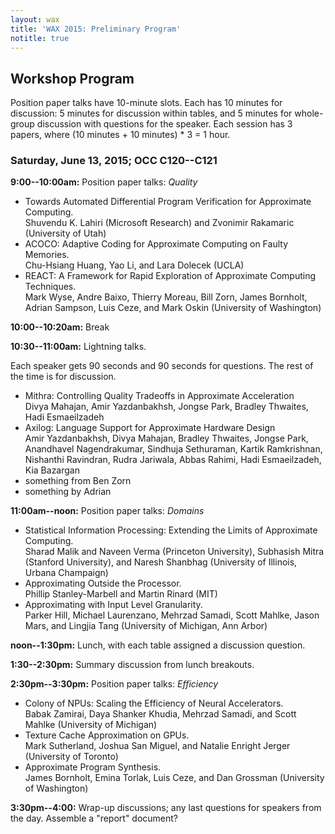 ```yaml
---
layout: wax
title: 'WAX 2015: Preliminary Program'
notitle: true
---
```

## Workshop Program

Position paper talks have 10-minute slots. Each has 10 minutes for discussion: 5 minutes for discussion within tables, and 5 minutes for whole-group discussion with questions for the speaker. Each session has 3 papers, where (10 minutes + 10 minutes) * 3 = 1 hour.

### Saturday, June 13, 2015; OCC C120--C121

**9:00--10:00am:** Position paper talks: *Quality*

  * Towards Automated Differential Program Verification for Approximate
    Computing.  
    Shuvendu K. Lahiri (Microsoft Research) and Zvonimir Rakamaric (University
    of Utah)
  * ACOCO: Adaptive Coding for Approximate Computing on Faulty Memories.  
    Chu-Hsiang Huang, Yao Li, and Lara Dolecek (UCLA)
  * REACT: A Framework for Rapid Exploration of Approximate Computing
    Techniques.  
    Mark Wyse, Andre Baixo, Thierry Moreau, Bill Zorn, James Bornholt, Adrian
    Sampson, Luis Ceze, and Mark Oskin (University of Washington)

**10:00--10:20am:** Break

**10:30--11:00am:** Lightning talks.

Each speaker gets 90 seconds and 90
seconds for questions. The rest of the time is for discussion.

  * Mithra: Controlling Quality Tradeoffs in Approximate Acceleration  
    Divya Mahajan, Amir Yazdanbakhsh, Jongse Park, Bradley Thwaites, Hadi
    Esmaeilzadeh
  * Axilog: Language Support for Approximate Hardware Design  
    Amir Yazdanbakhsh, Divya Mahajan, Bradley Thwaites, Jongse Park, Anandhavel
    Nagendrakumar, Sindhuja Sethuraman, Kartik Ramkrishnan, Nishanthi
    Ravindran, Rudra Jariwala, Abbas Rahimi, Hadi Esmaeilzadeh, Kia Bazargan
  * something from Ben Zorn
  * something by Adrian

**11:00am--noon:** Position paper talks: *Domains*

  * Statistical Information Processing: Extending the Limits of Approximate
    Computing.  
    Sharad Malik and Naveen Verma (Princeton University), Subhasish Mitra
    (Stanford University), and Naresh Shanbhag (University of Illinois, Urbana
    Champaign)
  * Approximating Outside the Processor.  
    Phillip Stanley-Marbell and Martin Rinard (MIT)
  * Approximating with Input Level Granularity.  
    Parker Hill, Michael Laurenzano, Mehrzad Samadi, Scott Mahlke, Jason Mars,
    and Lingjia Tang (University of Michigan, Ann Arbor)

**noon--1:30pm:** Lunch, with each table assigned a discussion question.

**1:30--2:30pm:** Summary discussion from lunch breakouts.

**2:30pm--3:30pm:** Position paper talks: *Efficiency*

  * Colony of NPUs: Scaling the Efficiency of Neural Accelerators.  
    Babak Zamirai, Daya Shanker Khudia, Mehrzad Samadi, and Scott Mahlke
    (University of Michigan)
  * Texture Cache Approximation on GPUs.  
    Mark Sutherland, Joshua San Miguel, and Natalie Enright Jerger (University
    of Toronto)
  * Approximate Program Synthesis.  
    James Bornholt, Emina Torlak, Luis Ceze, and Dan Grossman (University of
    Washington)

**3:30pm--4:00:** Wrap-up discussions; any last questions for speakers from
the day. Assemble a "report" document?
